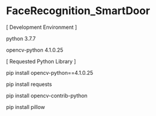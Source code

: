 # FaceRecognition_SmartDoor


[ Development Environment ]

python 3.7.7

opencv-python 4.1.0.25

[ Requested Python Library ]

pip install opencv-python==4.1.0.25

pip install requests

pip install opencv-contrib-python

pip install pillow
